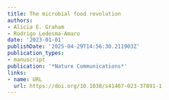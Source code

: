 ```yaml
---
title: The microbial food revolution
authors:
- Alicia E. Graham
- Rodrigo Ledesma‐Amaro
date: '2023-01-01'
publishDate: '2025-04-29T14:56:30.211903Z'
publication_types:
- manuscript
publication: '*Nature Communications*'
links:
- name: URL
  url: https://doi.org/10.1038/s41467-023-37891-1
---
```

